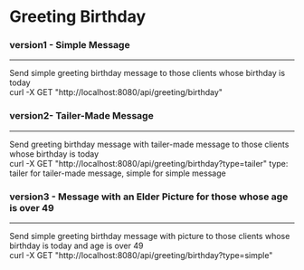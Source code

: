 # Greeting Birthday
### version1 - Simple Message
---
Send simple greeting birthday message to those clients
whose birthday is today <br/>
curl -X GET "http://localhost:8080/api/greeting/birthday"

### version2- Tailer-Made Message
---
Send greeting birthday message with tailer-made message to those clients
whose birthday is today <br/>
curl -X GET "http://localhost:8080/api/greeting/birthday?type=tailer"
type: tailer for tailer-made message, simple for simple message

### version3 - Message with an Elder Picture for those whose age is over 49
---
Send simple greeting birthday message with picture to those clients
whose birthday is today and age is over 49<br/>
curl -X GET "http://localhost:8080/api/greeting/birthday?type=simple"

